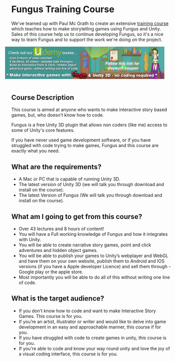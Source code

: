 # Fungus Training Course

<div class="alert alert-info" role="alert">
We've teamed up with Paul Mc Grath to create an extensive <a href="https://www.udemy.com/make-interactive-games-with-fungus-unity3d-no-coding-required" target="_blank">training course</a> which teaches how to make storytelling games using Fungus and Unity. Sales of this course help us to continue developing Fungus, so it's a nice way to learn Fungus and to support the work we're doing on the project.
</div>

<a target="_blank" href="https://www.udemy.com/make-interactive-games-with-fungus-unity3d-no-coding-required"><img hspace="20" style="float: right" src="./images/training.png"></a>
<div>&nbsp;</div>

## Course Description

This course is aimed at anyone who wants to make interactive story based games, but, who doesn't know how to code.

Fungus is a free Unity 3D plugin that allows non coders (like me) access to some of Unity's core features.

If you have never used game development software, or if you have struggled with code trying to make games, Fungus and this course are exactly what you need.

## What are the requirements?

- A Mac or PC that is capable of running Unity 3D.
- The latest version of Unity 3D (we will talk you through download and install on the course).
- The latest Version of Fungus (We will talk you through download and install on the course).

## What am I going to get from this course?

- Over 43 lectures and 8 hours of content!
- You will have a Full working knowledge of Fungus and how it integrates with Unity.
- You will be able to create narrative story games, point and click adventures and hidden object games.
- You will be able to publish your games to Unity’s webplayer and WebGL and have them on your own website, publish them to Android and IOS versions (if you have a Apple developer Licence) and sell them through - Google play or the apple store.
- Most importantly you will be able to do all of this without writing one line of code.

## What is the target audience?

- If you don’t know how to code and want to make Interactive Story Games. This course is for you.
- If you’re an artist, illustrator or writer and would like to delve into game development in an easy and approachable manner, this course if for you.
- If you have struggled with code to create games in unity, this course is for you.
- If you're able to code and know your way round unity and love the joy of a visual coding interface, this course is for you.
